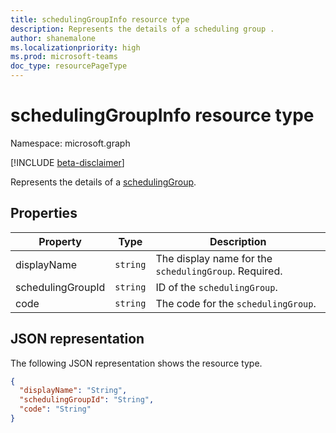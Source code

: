 ```yaml
---
title: schedulingGroupInfo resource type
description: Represents the details of a scheduling group .
author: shanemalone
ms.localizationpriority: high
ms.prod: microsoft-teams
doc_type: resourcePageType
---
```


# schedulingGroupInfo resource type

Namespace: microsoft.graph

[!INCLUDE [beta-disclaimer](../../includes/beta-disclaimer.md)]

Represents the details of a [schedulingGroup](schedulingGroup.md).

## Properties

| Property             | Type                          | Description            |
| -------------------- | ----------------------------- | ---------------------- |
| displayName          | `string`                      | The display name for the `schedulingGroup`. Required.      |
| schedulingGroupId    | `string`                      | ID of the `schedulingGroup`.  |
| code                 | `string`                      | The code for the `schedulingGroup`. |

## JSON representation

The following JSON representation shows the resource type.

<!-- {
  "blockType": "resource",
  "@odata.type": "microsoft.graph.schedulingGroupInfo"
}-->

```json
{
  "displayName": "String",
  "schedulingGroupId": "String",
  "code": "String"
}
```

<!-- uuid: 8fcb5dbc-d5aa-4681-8e31-b001d5168d79
2015-10-25 14:57:30 UTC -->

<!--
{
  "type": "#page.annotation",
  "description": "schedulingGroupInfo resource",
  "keywords": "",
  "section": "documentation",
  "tocPath": "",
  "suppressions": []
}
-->
